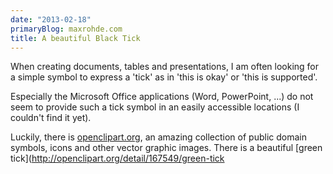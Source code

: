 ```yaml
---
date: "2013-02-18"
primaryBlog: maxrohde.com
title: A beautiful Black Tick
---
```


When creating documents, tables and presentations, I am often looking for a simple symbol to express a 'tick' as in 'this is okay' or 'this is supported'.

Especially the Microsoft Office applications (Word, PowerPoint, ...) do not seem to provide such a tick symbol in an easily accessible locations (I couldn't find it yet).

Luckily, there is [openclipart.org](http://openclipart.org), an amazing collection of public domain symbols, icons and other vector graphic images. There is a beautiful [green tick](http://openclipart.org/detail/167549/green-tick